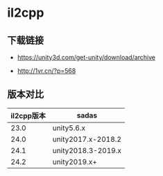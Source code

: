 # il2cpp

## 下载链接

- https://unity3d.com/get-unity/download/archive

- http://1vr.cn/?p=568


## 版本对比

| il2cpp版本 | sadas              |
| ---------- | ------------------ |
| 23.0       | unity5.6.x         |
| 24.0       | unity2017.x-2018.2 |
| 24.1       | unity2018.3-2019.x |
| 24.2       | unity2019.x+       |
